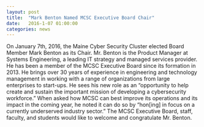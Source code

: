 ```yaml
---
layout: post
title:  "Mark Benton Named MCSC Executive Board Chair"
date:   2016-1-07 01:00:00
categories: news
---
```


<p>On January 7th, 2016, the Maine Cyber Security Cluster elected Board Member Mark Benton as its Chair. Mr. Benton is the Product Manager at Systems Engineering, a leading IT strategy and managed services provider. He has been a member of the MCSC Executive Board since its formation in 2013. He brings over 30 years of experience in engineering and technology management in working with a range of organizations from large enterprises to start-ups. He sees his new role as an “opportunity to help create and sustain the important mission of developing a cybersecurity workforce.” When asked how MCSC can best improve its operations and its impact in the coming year, he noted it can do so by “hon[ing] in focus on a currently underserved industry sector.” The MCSC Executive Board, staff, faculty, and students would like to welcome and congratulate Mr. Benton.</p>
